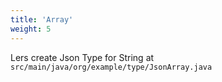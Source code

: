 ```yaml
---
title: 'Array'
weight: 5
---
```


Lers create Json Type for String at `src/main/java/org/example/type/JsonArray.java`

```java

```
